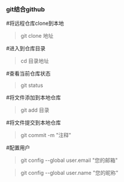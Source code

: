 ### git结合github
#将远程仓库clone到本地
>git clone 地址

#进入到仓库目录
>cd 目录地址


#查看当前仓库状态
>git status


#将文件添加到本地仓库
>git add 目录


#将文件提交到本地仓库
>git commit -m "注释"


#配置用户
>git config --global user.email "您的邮箱"

>git config --global user.name "您的昵称"
